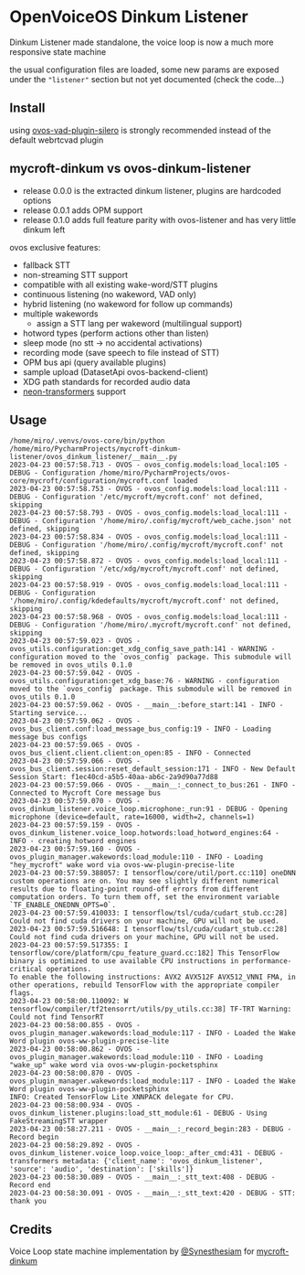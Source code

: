 # OpenVoiceOS Dinkum Listener 

Dinkum Listener made standalone, the voice loop is now a much more responsive state machine

the usual configuration files are loaded, some new params are exposed under the 
`"listener"` section but not yet documented (check the code...)

## Install

using [ovos-vad-plugin-silero](https://github.com/OpenVoiceOS/ovos-vad-plugin-silero) 
is strongly recommended instead of the default webrtcvad plugin

## mycroft-dinkum vs ovos-dinkum-listener

- release 0.0.0 is the extracted dinkum listener, plugins are hardcoded options
- release 0.0.1 adds OPM support
- release 0.1.0 adds full feature parity with ovos-listener and has very little dinkum left

ovos exclusive features:

- fallback STT
- non-streaming STT support
- compatible with all existing wake-word/STT plugins
- continuous listening  (no wakeword, VAD only)
- hybrid listening  (no wakeword for follow up commands)
- multiple wakewords
   - assign a STT lang per wakeword (multilingual support)
- hotword types (perform actions other than listen)
- sleep mode (no stt -> no accidental activations)
- recording mode (save speech to file instead of STT)
- OPM bus api (query available plugins)
- sample upload (DatasetApi ovos-backend-client)
- XDG path standards for recorded audio data
- [neon-transformers](https://github.com/NeonGeckoCom/neon-transformers) support

## Usage

```
/home/miro/.venvs/ovos-core/bin/python /home/miro/PycharmProjects/mycroft-dinkum-listener/ovos_dinkum_listener/__main__.py 
2023-04-23 00:57:58.713 - OVOS - ovos_config.models:load_local:105 - DEBUG - Configuration /home/miro/PycharmProjects/ovos-core/mycroft/configuration/mycroft.conf loaded
2023-04-23 00:57:58.753 - OVOS - ovos_config.models:load_local:111 - DEBUG - Configuration '/etc/mycroft/mycroft.conf' not defined, skipping
2023-04-23 00:57:58.793 - OVOS - ovos_config.models:load_local:111 - DEBUG - Configuration '/home/miro/.config/mycroft/web_cache.json' not defined, skipping
2023-04-23 00:57:58.834 - OVOS - ovos_config.models:load_local:111 - DEBUG - Configuration '/home/miro/.config/mycroft/mycroft.conf' not defined, skipping
2023-04-23 00:57:58.872 - OVOS - ovos_config.models:load_local:111 - DEBUG - Configuration '/etc/xdg/mycroft/mycroft.conf' not defined, skipping
2023-04-23 00:57:58.919 - OVOS - ovos_config.models:load_local:111 - DEBUG - Configuration '/home/miro/.config/kdedefaults/mycroft/mycroft.conf' not defined, skipping
2023-04-23 00:57:58.968 - OVOS - ovos_config.models:load_local:111 - DEBUG - Configuration '/home/miro/.mycroft/mycroft.conf' not defined, skipping
2023-04-23 00:57:59.023 - OVOS - ovos_utils.configuration:get_xdg_config_save_path:141 - WARNING - configuration moved to the `ovos_config` package. This submodule will be removed in ovos_utils 0.1.0
2023-04-23 00:57:59.042 - OVOS - ovos_utils.configuration:get_xdg_base:76 - WARNING - configuration moved to the `ovos_config` package. This submodule will be removed in ovos_utils 0.1.0
2023-04-23 00:57:59.062 - OVOS - __main__:before_start:141 - INFO - Starting service...
2023-04-23 00:57:59.062 - OVOS - ovos_bus_client.conf:load_message_bus_config:19 - INFO - Loading message bus configs
2023-04-23 00:57:59.065 - OVOS - ovos_bus_client.client.client:on_open:85 - INFO - Connected
2023-04-23 00:57:59.066 - OVOS - ovos_bus_client.session:reset_default_session:171 - INFO - New Default Session Start: f1ec40cd-a5b5-40aa-ab6c-2a9d90a77d88
2023-04-23 00:57:59.066 - OVOS - __main__:_connect_to_bus:261 - INFO - Connected to Mycroft Core message bus
2023-04-23 00:57:59.070 - OVOS - ovos_dinkum_listener.voice_loop.microphone:_run:91 - DEBUG - Opening microphone (device=default, rate=16000, width=2, channels=1)
2023-04-23 00:57:59.159 - OVOS - ovos_dinkum_listener.voice_loop.hotwords:load_hotword_engines:64 - INFO - creating hotword engines
2023-04-23 00:57:59.160 - OVOS - ovos_plugin_manager.wakewords:load_module:110 - INFO - Loading "hey_mycroft" wake word via ovos-ww-plugin-precise-lite
2023-04-23 00:57:59.388057: I tensorflow/core/util/port.cc:110] oneDNN custom operations are on. You may see slightly different numerical results due to floating-point round-off errors from different computation orders. To turn them off, set the environment variable `TF_ENABLE_ONEDNN_OPTS=0`.
2023-04-23 00:57:59.410033: I tensorflow/tsl/cuda/cudart_stub.cc:28] Could not find cuda drivers on your machine, GPU will not be used.
2023-04-23 00:57:59.516648: I tensorflow/tsl/cuda/cudart_stub.cc:28] Could not find cuda drivers on your machine, GPU will not be used.
2023-04-23 00:57:59.517355: I tensorflow/core/platform/cpu_feature_guard.cc:182] This TensorFlow binary is optimized to use available CPU instructions in performance-critical operations.
To enable the following instructions: AVX2 AVX512F AVX512_VNNI FMA, in other operations, rebuild TensorFlow with the appropriate compiler flags.
2023-04-23 00:58:00.110092: W tensorflow/compiler/tf2tensorrt/utils/py_utils.cc:38] TF-TRT Warning: Could not find TensorRT
2023-04-23 00:58:00.855 - OVOS - ovos_plugin_manager.wakewords:load_module:117 - INFO - Loaded the Wake Word plugin ovos-ww-plugin-precise-lite
2023-04-23 00:58:00.862 - OVOS - ovos_plugin_manager.wakewords:load_module:110 - INFO - Loading "wake_up" wake word via ovos-ww-plugin-pocketsphinx
2023-04-23 00:58:00.870 - OVOS - ovos_plugin_manager.wakewords:load_module:117 - INFO - Loaded the Wake Word plugin ovos-ww-plugin-pocketsphinx
INFO: Created TensorFlow Lite XNNPACK delegate for CPU.
2023-04-23 00:58:00.934 - OVOS - ovos_dinkum_listener.plugins:load_stt_module:61 - DEBUG - Using FakeStreamingSTT wrapper
2023-04-23 00:58:27.211 - OVOS - __main__:_record_begin:283 - DEBUG - Record begin
2023-04-23 00:58:29.892 - OVOS - ovos_dinkum_listener.voice_loop.voice_loop:_after_cmd:431 - DEBUG - transformers metadata: {'client_name': 'ovos_dinkum_listener', 'source': 'audio', 'destination': ['skills']}
2023-04-23 00:58:30.089 - OVOS - __main__:_stt_text:408 - DEBUG - Record end
2023-04-23 00:58:30.091 - OVOS - __main__:_stt_text:420 - DEBUG - STT: thank you
```

## Credits

Voice Loop state machine implementation by [@Synesthesiam](https://github.com/synesthesiam) for [mycroft-dinkum](https://github.com/MycroftAI/mycroft-dinkum)
